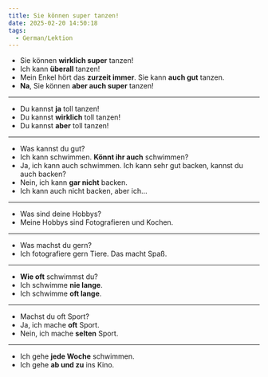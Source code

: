 ```yaml
---
title: Sie können super tanzen!
date: 2025-02-20 14:50:18
tags:
  - German/Lektion
---
```

- Sie können **wirklich super** tanzen!
- Ich kann **überall** tanzen!
- Mein Enkel hört das **zurzeit immer**. Sie kann **auch gut** tanzen.
- **Na**, Sie können **aber auch super** tanzen!
---
- Du kannst **ja** toll tanzen!
- Du kannst **wirklich** toll tanzen!
- Du kannst **aber** toll tanzen!
---
- Was kannst du gut?
- Ich kann schwimmen. **Könnt ihr auch** schwimmen?
- Ja, ich kann auch schwimmen. Ich kann sehr gut backen, kannst du auch backen?
- Nein, ich kann **gar nicht** backen.
- Ich kann auch nicht backen, aber ich…
---
- Was sind deine Hobbys?
- Meine Hobbys sind Fotografieren und Kochen.
---
- Was machst du gern?
- Ich fotografiere gern Tiere. Das macht Spaß.
---
- **Wie oft** schwimmst du?
- Ich schwimme **nie lange**.
- Ich schwimme **oft lange**.
---
- Machst du oft Sport?
- Ja, ich mache **oft** Sport.
- Nein, ich mache **selten** Sport.
---
- Ich gehe **jede Woche** schwimmen.
- Ich gehe **ab und zu** ins Kino.
